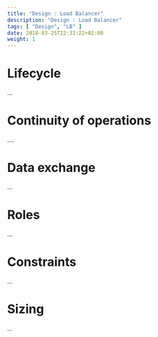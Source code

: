 ```yaml
---
title: "Design : Load Balancer"
description: "Design : Load Balancer"
tags: [ "Design", "LB" ]
date: 2018-03-25T22:33:22+02:00
weight: 1
---
```

# Lifecycle 

...

# Continuity of operations

....

# Data exchange

...

# Roles 

...

# Constraints

...

# Sizing

...